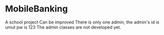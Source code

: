 # MobileBanking
A school project
Can be improved
There is only one admin, the admin's id is umut pw is 123
The admin classes are not developed yet.
